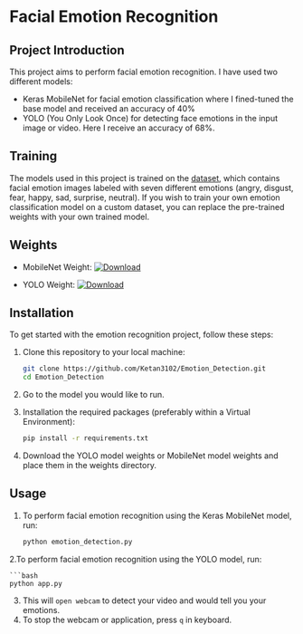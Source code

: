 # Facial Emotion Recognition

## Project Introduction 
This project aims to perform facial emotion recognition. I have used two different models:
* Keras MobileNet for facial emotion classification where I fined-tuned the base model and received an accuracy of 40%
* YOLO (You Only Look Once) for detecting face emotions in the input image or video. Here I receive an accuracy of 68%.

## Training

The models used in this project is trained on the [dataset](https://www.dropbox.com/s/nilt43hyl1dx82k/dataset.zip?dl=0), which contains facial emotion images labeled with seven different emotions (angry, disgust, fear, happy, sad, surprise, neutral). If you wish to train your own emotion classification model on a custom dataset, you can replace the pre-trained weights with your own trained model.


## Weights
* MobileNet Weight: [![Download](https://img.shields.io/badge/Download%20-8A2BE2)](https://drive.google.com/file/d/1ulbINKFjAti1NoaKvMBenA0ZuZmG7USZ/view?usp=drive_link)

* YOLO Weight: [![Download](https://img.shields.io/badge/Download%20-8A2BE2)](https://drive.google.com/file/d/1ulbINKFjAti1NoaKvMBenA0ZuZmG7USZ/view?usp=drive_link)
## Installation

To get started with the emotion recognition project, follow these steps:

1. Clone this repository to your local machine:

   ```bash
   git clone https://github.com/Ketan3102/Emotion_Detection.git
   cd Emotion_Detection
2. Go to the model you would like to run.
3. Installation the required packages (preferably within a Virtual Environment):

    ```bash
    pip install -r requirements.txt
4. Download the YOLO model weights or MobileNet model weights and place them in the weights directory.


## Usage
1. To perform facial emotion recognition using the Keras MobileNet model, run:

    ```bash
    python emotion_detection.py
2.To perform facial emotion recognition using the YOLO model, run:

    ```bash
    python app.py
3. This will `open webcam` to detect your video and would tell you your emotions.
4. To stop the webcam or application, press `q` in keyboard.
